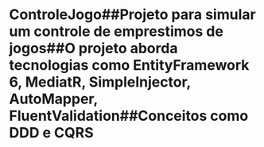 # ControleJogo##Projeto para simular um controle de emprestimos de jogos##O projeto aborda tecnologias como EntityFramework 6, MediatR, SimpleInjector, AutoMapper, FluentValidation##Conceitos como DDD e CQRS

